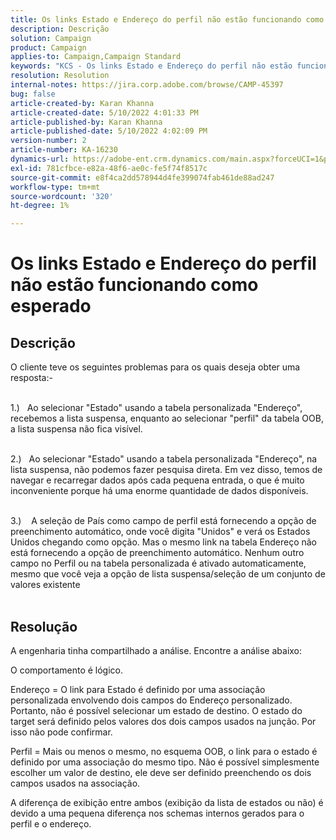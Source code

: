 ```yaml
---
title: Os links Estado e Endereço do perfil não estão funcionando como esperado
description: Descrição
solution: Campaign
product: Campaign
applies-to: Campaign,Campaign Standard
keywords: "KCS - Os links Estado e Endereço do perfil não estão funcionando como esperado "
resolution: Resolution
internal-notes: https://jira.corp.adobe.com/browse/CAMP-45397
bug: false
article-created-by: Karan Khanna
article-created-date: 5/10/2022 4:01:33 PM
article-published-by: Karan Khanna
article-published-date: 5/10/2022 4:02:09 PM
version-number: 2
article-number: KA-16230
dynamics-url: https://adobe-ent.crm.dynamics.com/main.aspx?forceUCI=1&pagetype=entityrecord&etn=knowledgearticle&id=9e133b72-7ad0-ec11-a7b5-00224809c556
exl-id: 781cfbce-e82a-48f6-ae0c-fe5f74f8517c
source-git-commit: e8f4ca2dd578944d4fe399074fab461de88ad247
workflow-type: tm+mt
source-wordcount: '320'
ht-degree: 1%

---
```


# Os links Estado e Endereço do perfil não estão funcionando como esperado

## Descrição

O cliente teve os seguintes problemas para os quais deseja obter uma resposta:-

<br>1.)   Ao selecionar &quot;Estado&quot; usando a tabela personalizada &quot;Endereço&quot;, recebemos a lista suspensa, enquanto ao selecionar &quot;perfil&quot; da tabela OOB, a lista suspensa não fica visível.

<br>2.)   Ao selecionar &quot;Estado&quot; usando a tabela personalizada &quot;Endereço&quot;, na lista suspensa, não podemos fazer pesquisa direta. Em vez disso, temos de navegar e recarregar dados após cada pequena entrada, o que é muito inconveniente porque há uma enorme quantidade de dados disponíveis.

<br>3.)    A seleção de País como campo de perfil está fornecendo a opção de preenchimento automático, onde você digita &quot;Unidos&quot; e verá os Estados Unidos chegando como opção. Mas o mesmo link na tabela Endereço não está fornecendo a opção de preenchimento automático. Nenhum outro campo no Perfil ou na tabela personalizada é ativado automaticamente, mesmo que você veja a opção de lista suspensa/seleção de um conjunto de valores existente<br><br>

## Resolução


A engenharia tinha compartilhado a análise. Encontre a análise abaixo:

O comportamento é lógico.

Endereço = O link para Estado é definido por uma associação personalizada envolvendo dois campos do Endereço personalizado.
Portanto, não é possível selecionar um estado de destino.
O estado do target será definido pelos valores dos dois campos usados na junção. Por isso não pode confirmar.

Perfil = Mais ou menos o mesmo, no esquema OOB, o link para o estado é definido por uma associação do mesmo tipo.
Não é possível simplesmente escolher um valor de destino, ele deve ser definido preenchendo os dois campos usados na associação.

A diferença de exibição entre ambos (exibição da lista de estados ou não) é devido a uma pequena diferença nos schemas internos gerados para o perfil e o endereço.
